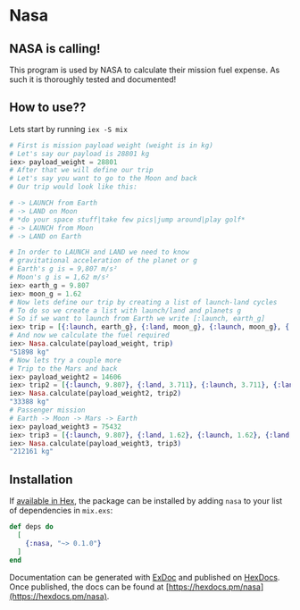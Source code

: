 # Nasa

## NASA is calling!

This program is used by NASA to calculate their mission fuel expense. As such it is thoroughly tested and documented!

## How to use??

Lets start by running `iex -S mix`

```elixir
# First is mission payload weight (weight is in kg)
# Let's say our payload is 28801 kg
iex> payload_weight = 28801
# After that we will define our trip
# Let's say you want to go to the Moon and back
# Our trip would look like this:

# -> LAUNCH from Earth
# -> LAND on Moon
# *do your space stuff|take few pics|jump around|play golf*
# -> LAUNCH from Moon
# -> LAND on Earth

# In order to LAUNCH and LAND we need to know
# gravitational acceleration of the planet or g
# Earth's g is = 9,807 m/s²
# Moon's g is = 1,62 m/s²
iex> earth_g = 9.807
iex> moon_g = 1.62
# Now lets define our trip by creating a list of launch-land cycles
# To do so we create a list with launch/land and planets g
# So if we want to launch from Earth we write [:launch, earth_g]
iex> trip = [{:launch, earth_g}, {:land, moon_g}, {:launch, moon_g}, {:land, earth_g}]
# And now we calculate the fuel required
iex> Nasa.calculate(payload_weight, trip)
"51898 kg"
# Now lets try a couple more
# Trip to the Mars and back
iex> payload_weight2 = 14606
iex> trip2 = [{:launch, 9.807}, {:land, 3.711}, {:launch, 3.711}, {:land, 9.807}]
iex> Nasa.calculate(payload_weight2, trip2)
"33388 kg"
# Passenger mission
# Earth -> Moon -> Mars -> Earth
iex> payload_weight3 = 75432
iex> trip3 = [{:launch, 9.807}, {:land, 1.62}, {:launch, 1.62}, {:land, 3.711}, {:launch, 3.711}, {:land, 9.807}]
iex> Nasa.calculate(payload_weight3, trip3)
"212161 kg"
```

## Installation

If [available in Hex](https://hex.pm/docs/publish), the package can be installed
by adding `nasa` to your list of dependencies in `mix.exs`:

```elixir
def deps do
  [
    {:nasa, "~> 0.1.0"}
  ]
end
```

Documentation can be generated with [ExDoc](https://github.com/elixir-lang/ex_doc)
and published on [HexDocs](https://hexdocs.pm). Once published, the docs can
be found at [https://hexdocs.pm/nasa](https://hexdocs.pm/nasa).
